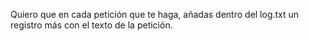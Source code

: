 Quiero que en cada petición que te haga, añadas dentro del log.txt un registro más con el texto de la petición.